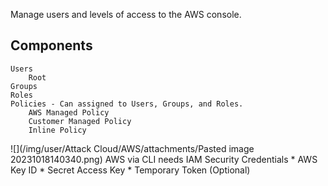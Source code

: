 Manage users and levels of access to the AWS console.

## Components
	Users
		Root 
	Groups
	Roles
	Policies - Can assigned to Users, Groups, and Roles. 
		AWS Managed Policy
		Customer Managed Policy
		Inline Policy
![](/img/user/Attack Cloud/AWS/attachments/Pasted image 20231018140340.png)
AWS via CLI needs IAM Security Credentials
	* AWS Key ID
	* Secret Access Key
	* Temporary Token (Optional)

